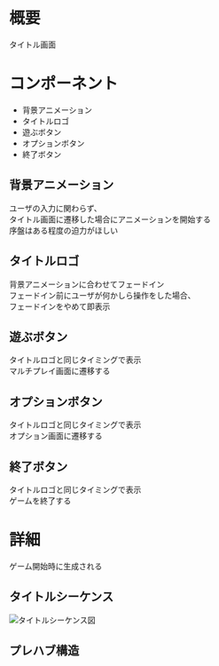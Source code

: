 # 概要
タイトル画面

# コンポーネント
* 背景アニメーション
* タイトルロゴ
* 遊ぶボタン
* オプションボタン
* 終了ボタン

## 背景アニメーション
ユーザの入力に関わらず、  
タイトル画面に遷移した場合にアニメーションを開始する  
序盤はある程度の迫力がほしい

## タイトルロゴ
背景アニメーションに合わせてフェードイン  
フェードイン前にユーザが何かしら操作をした場合、  
フェードインをやめて即表示

## 遊ぶボタン
タイトルロゴと同じタイミングで表示  
マルチプレイ画面に遷移する

## オプションボタン
タイトルロゴと同じタイミングで表示  
オプション画面に遷移する

## 終了ボタン
タイトルロゴと同じタイミングで表示  
ゲームを終了する

# 詳細
ゲーム開始時に生成される

## タイトルシーケンス
![タイトルシーケンス図](https://github.com/ShassBeleth/Kamitsuki/blob/develop/v1.0.0/Design/UI/Title/Images/%E3%82%BF%E3%82%A4%E3%83%88%E3%83%AB%E3%82%B7%E3%83%BC%E3%82%B1%E3%83%B3%E3%82%B9%E5%9B%B3.png)

## プレハブ構造